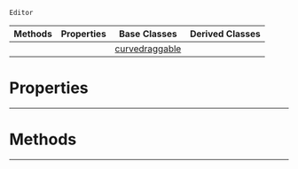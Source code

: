  `Editor`

|Methods|Properties|Base Classes|Derived Classes|
|---|---|---|---|
| | |[curvedraggable](https://plasmaengine.github.io/PlasmaDocs/Plasma1/C++/code_reference/class_reference/curvedraggable.markdown)| |


 #  Properties


---  
 #  Methods


---  
 

 